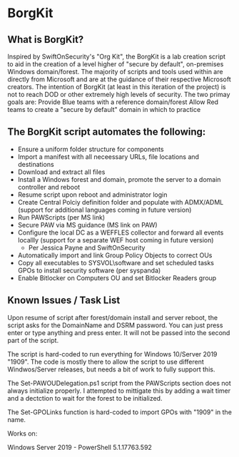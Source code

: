 # BorgKit

## What is BorgKit?
Inspired by SwiftOnSecurity's "Org Kit", the BorgKit is a lab creation script to aid in the creation of a level higher of "secure by default", on-premises Windows domain/forest. The majority of scripts and tools used within are directly from Microsoft and are at the guidance of their respective Microsoft creators. The intention of BorgKit (at least in this iteration of the project) is not to reach DOD or other extremely high levels of security. The two primay goals are:
  Provide Blue teams with a reference domain/forest
  Allow Red teams to create a "secure by default" domain in which to practice
  
## The BorgKit script automates the following:
  - Ensure a uniform folder structure for components
  - Import a manifest with all neceessary URLs, file locations and destinations
  - Download and extract all files
  - Install a Windows forest and domain, promote the server to a domain controller and reboot
  - Resume script upon reboot and administrator login
  - Create Central Polciy definition folder and populate with ADMX/ADML (support for additional languages coming in future version)
  - Run PAWScripts (per MS link)
  - Secure PAW via MS guidance (MS link on PAW)
  - Configure the local DC as a WEFFLES collector and forward all events locallly (support for a separate WEF host coming in future version)
    - Per Jessica Payne and SwiftOnSecurity
  - Automatically import and link Group Policy Objects to correct OUs
  - Copy all executables to SYSVOL\software and set scheduled tasks GPOs to install security software (per syspanda)
  - Enable Bitlocker on Computers OU and set Bitlocker Readers group

## Known Issues / Task List
Upon resume of script after forest/domain install and server reboot, the script asks for the DomainName and DSRM password. You can just press enter or type anything and press enter. It will not be passed into the second part of the script.

The script is hard-coded to run everything for Windows 10/Server 2019 "1909". The code is mostly there to allow the script to use different Windwos/Server releases, but needs a bit of work to fully support this. 

The Set-PAWOUDelegation.ps1 script from the PAWScripts section does not always initialize properly. I attempted to mittigate this by adding a wait timer and a dectction to wait for the forest to be initialized. 

The Set-GPOLinks function is hard-coded to import GPOs with "1909" in the name.

Works on:

Windows Server 2019 - PowerShell 5.1.17763.592